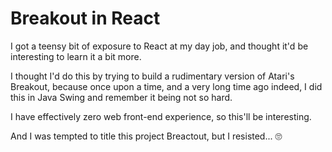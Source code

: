 # Breakout in React

I got a teensy bit of exposure to React at my day job, and thought it'd be interesting to learn it a bit more. 

I thought I'd do this by trying to build a rudimentary version of Atari's Breakout, because once upon a time, and a very long time ago indeed, I did this in Java Swing and remember it being not so hard.

I have effectively zero web front-end experience, so this'll be interesting.

And I was tempted to title this project Breactout, but I resisted... 🙄
